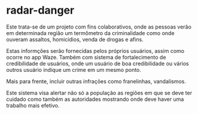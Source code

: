 # radar-danger

Este trata-se de um projeto com fins colaborativos, onde as pessoas verão em determinada região um termômetro da criminalidade como onde ouveram assaltos, homicidios, venda de drogas e afins. 

Estas informções serão fornecidas pelos próprios usuários, assim como ocorre no app Waze. Também com sistema de fortalecimento de credibilidade de usuários, onde um usuário de boa credibilidade ou vários outros usuário indique um crime em um mesmo ponto.

Mais para frente, incluir outras infrações como franelinhas, vandalismos.

Este sistema visa alertar não só a população as regiões em que se deve ter cuidado como também as autoridades mostrando onde deve haver uma trabalho mais efetivo.
